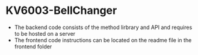 # KV6003-BellChanger
- The backend code consists of the method lirbrary and API and requires to be hosted on a server
- The frontend code instructions can be located on the readme file in the frontend folder
